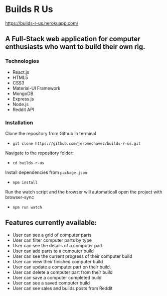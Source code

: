 # Builds R Us

https://builds-r-us.herokuapp.com/

## A Full-Stack web application for computer enthusiasts who want to build their own rig.

### Technologies

* React.js
* HTML5
* CSS3
* Material-UI Framework
* MongoDB
* Express.js
* Node.js
* Reddit API

### Installation

Clone the repository from Github in terminal

* `git clone https://github.com/jeromechavez/builds-r-us.git`

Navigate to the repository folder:

* `cd builds-r-us`

Install dependencies from `package.json`

* `npm install`

Run the watch script and the browser will automaticall open the project with browser-sync

* `npm run watch`

## Features currently available:

* User can see a grid of computer parts
* User can filter computer parts by type
* User can see the details of a computer part
* User can add parts to a computer build
* User can see the current progress of their computer build
* User can view their finished computer build
* User can update a computer part on their build.
* User can delete a computer part from their build
* User can save a computer completed build
* User can see a saved computer build
* User can see sales and builds posts from Reddit
